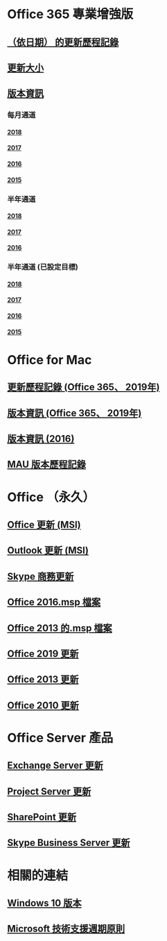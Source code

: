 # Office 365 專業增強版
## [（依日期） 的更新歷程記錄](update-history-office365-proplus-by-date.md)
## [更新大小](download-sizes-office365-proplus-updates.md)

## [版本資訊](release-notes-office365-proplus.md)

### 每月通道
#### [2018](monthly-channel-2018.md)
#### [2017](monthly-channel-2017.md)
#### [2016](monthly-channel-2016.md)
#### [2015](monthly-channel-2015.md)

### 半年通道
#### [2018](semi-annual-channel-2018.md)
#### [2017](semi-annual-channel-2017.md)
#### [2016](semi-annual-channel-2016.md)

### 半年通道 (已設定目標)
#### [2018](semi-annual-channel-targeted-2018.md)
#### [2017](semi-annual-channel-targeted-2017.md)
#### [2016](semi-annual-channel-targeted-2016.md)
#### [2015](semi-annual-channel-targeted-2015.md)

# Office for Mac
## [更新歷程記錄 (Office 365、 2019年)](update-history-office-for-mac.md)
## [版本資訊 (Office 365、 2019年)](release-notes-office-for-mac.md)
## [版本資訊 (2016)](release-notes-office-2016-mac.md)
## [MAU 版本歷程記錄](release-history-microsoft-autoupdate.md)

# Office （永久）
## [Office 更新 (MSI)](office-updates-msi.md)
## [Outlook 更新 (MSI)](outlook-updates-msi.md)
## [Skype 商務更新](https://docs.microsoft.com/SkypeForBusiness/sfb-client-updates)
## [Office 2016.msp 檔案](msp-files-office-2016.md)
## [Office 2013 的.msp 檔案](msp-files-office-2013.md)
## [Office 2019 更新](update-history-office-2019.md)
## [Office 2013 更新](update-history-office-2013.md)
## [Office 2010 更新](update-history-office-2010-click-to-run.md)

# Office Server 產品
## [Exchange Server 更新](https://technet.microsoft.com/library/hh135098(v=exchg.150).aspx)
## [Project Server 更新](project-server-updates.md)
## [SharePoint 更新](sharepoint-updates.md)
## [Skype Business Server 更新](https://docs.microsoft.com/SkypeForBusiness/sfb-server-updates)

# 相關的連結
## [Windows 10 版本](https://www.microsoft.com/itpro/windows-10/release-information)
## [Microsoft 技術支援週期原則](https://support.microsoft.com/lifecycle)


